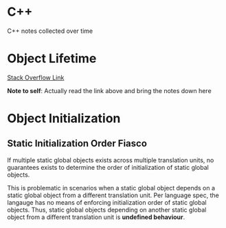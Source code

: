 # C++
C++ notes collected over time

# Object Lifetime
[Stack Overflow Link](https://stackoverflow.com/questions/6403055/object-destruction-in-c)

**Note to self**: Actually read the link above and bring the notes down here

# Object Initialization
## Static Initialization Order Fiasco
If multiple static global objects exists across multiple translation units, no guarantees exists to determine the order of initialization of static global objects.

This is problematic in scenarios when a static global object depends on a static global object from a different translation unit. Per language spec, the langauge has no means of enforcing initialization order of static global objects. Thus, static global objects depending on another static global object from a different translation unit is **undefined behaviour**.
